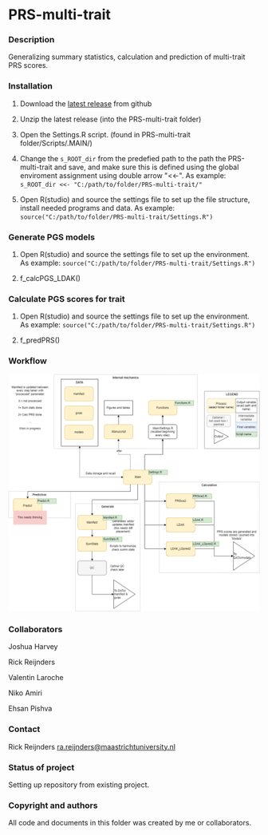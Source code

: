 # PRS-multi-trait


### Description
Generalizing summary statistics, calculation and prediction of multi-trait PRS scores.

### Installation
1) Download the [latest release](https://github.com/Rrtk2/PRS-multi-trait/archive/refs/tags/Alpha.zip) from github

2) Unzip the latest release (into the PRS-multi-trait folder)

3) Open the Settings.R script. (found in PRS-multi-trait folder/Scripts/.MAIN/)

4) Change the ``` s_ROOT_dir ``` from the predefied path to the path the PRS-multi-trait and save, and make sure this is defined using the global enviroment assignment using double arrow "<<-".  As example: ``` s_ROOT_dir <<- "C:/path/to/folder/PRS-multi-trait/" ```  

5) Open R(studio) and source the settings file to set up the file structure, install needed programs and data. As example: ```source("C:/path/to/folder/PRS-multi-trait/Settings.R") ```  

### Generate PGS models
1) Open R(studio) and source the settings file to set up the environment. As example: ```source("C:/path/to/folder/PRS-multi-trait/Settings.R") ```

2) f_calcPGS_LDAK()

### Calculate PGS scores for trait
1) Open R(studio) and source the settings file to set up the environment. As example: ```source("C:/path/to/folder/PRS-multi-trait/Settings.R") ```

2) f_predPRS()



### Workflow
![Workflow](https://github.com/Rrtk2/PRS-multi-trait/blob/main/Workflows/Workflow.png)

### Collaborators
Joshua Harvey

Rick Reijnders

Valentin Laroche 

Niko Amiri

Ehsan Pishva



### Contact
Rick Reijnders ra.reijnders@maastrichtuniversity.nl


### Status of project
Setting up repository from existing project.


### Copyright and authors
All code and documents in this folder was created by me or collaborators.
